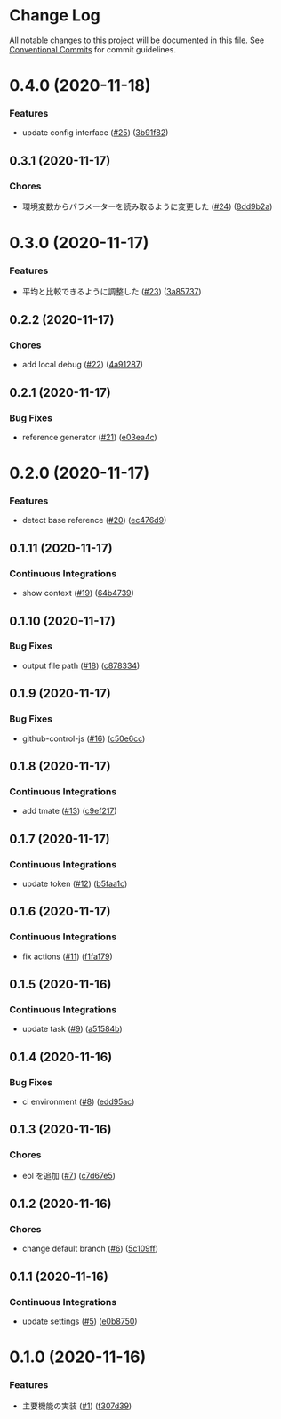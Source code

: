 # Change Log

All notable changes to this project will be documented in this file.
See [Conventional Commits](https://conventionalcommits.org) for commit guidelines.

<a name="0.4.0"></a>
# 0.4.0 (2020-11-18)


### Features

* update config interface ([#25](https://github.com/Himenon/performance-report/issues/25)) ([3b91f82](https://github.com/Himenon/performance-report/commit/3b91f82))





<a name="0.3.1"></a>

## 0.3.1 (2020-11-17)

### Chores

- 環境変数からパラメーターを読み取るように変更した ([#24](https://github.com/Himenon/performance-report/issues/24)) ([8dd9b2a](https://github.com/Himenon/performance-report/commit/8dd9b2a))

<a name="0.3.0"></a>

# 0.3.0 (2020-11-17)

### Features

- 平均と比較できるように調整した ([#23](https://github.com/Himenon/performance-report/issues/23)) ([3a85737](https://github.com/Himenon/performance-report/commit/3a85737))

<a name="0.2.2"></a>

## 0.2.2 (2020-11-17)

### Chores

- add local debug ([#22](https://github.com/Himenon/performance-report/issues/22)) ([4a91287](https://github.com/Himenon/performance-report/commit/4a91287))

<a name="0.2.1"></a>

## 0.2.1 (2020-11-17)

### Bug Fixes

- reference generator ([#21](https://github.com/Himenon/performance-report/issues/21)) ([e03ea4c](https://github.com/Himenon/performance-report/commit/e03ea4c))

<a name="0.2.0"></a>

# 0.2.0 (2020-11-17)

### Features

- detect base reference ([#20](https://github.com/Himenon/performance-report/issues/20)) ([ec476d9](https://github.com/Himenon/performance-report/commit/ec476d9))

<a name="0.1.11"></a>

## 0.1.11 (2020-11-17)

### Continuous Integrations

- show context ([#19](https://github.com/Himenon/performance-report/issues/19)) ([64b4739](https://github.com/Himenon/performance-report/commit/64b4739))

<a name="0.1.10"></a>

## 0.1.10 (2020-11-17)

### Bug Fixes

- output file path ([#18](https://github.com/Himenon/performance-report/issues/18)) ([c878334](https://github.com/Himenon/performance-report/commit/c878334))

<a name="0.1.9"></a>

## 0.1.9 (2020-11-17)

### Bug Fixes

- github-control-js ([#16](https://github.com/Himenon/performance-report/issues/16)) ([c50e6cc](https://github.com/Himenon/performance-report/commit/c50e6cc))

<a name="0.1.8"></a>

## 0.1.8 (2020-11-17)

### Continuous Integrations

- add tmate ([#13](https://github.com/Himenon/performance-report/issues/13)) ([c9ef217](https://github.com/Himenon/performance-report/commit/c9ef217))

<a name="0.1.7"></a>

## 0.1.7 (2020-11-17)

### Continuous Integrations

- update token ([#12](https://github.com/Himenon/performance-report/issues/12)) ([b5faa1c](https://github.com/Himenon/performance-report/commit/b5faa1c))

<a name="0.1.6"></a>

## 0.1.6 (2020-11-17)

### Continuous Integrations

- fix actions ([#11](https://github.com/Himenon/performance-report/issues/11)) ([f1fa179](https://github.com/Himenon/performance-report/commit/f1fa179))

<a name="0.1.5"></a>

## 0.1.5 (2020-11-16)

### Continuous Integrations

- update task ([#9](https://github.com/Himenon/performance-report/issues/9)) ([a51584b](https://github.com/Himenon/performance-report/commit/a51584b))

<a name="0.1.4"></a>

## 0.1.4 (2020-11-16)

### Bug Fixes

- ci environment ([#8](https://github.com/Himenon/performance-report/issues/8)) ([edd95ac](https://github.com/Himenon/performance-report/commit/edd95ac))

<a name="0.1.3"></a>

## 0.1.3 (2020-11-16)

### Chores

- eol を追加 ([#7](https://github.com/Himenon/performance-report/issues/7)) ([c7d67e5](https://github.com/Himenon/performance-report/commit/c7d67e5))

<a name="0.1.2"></a>

## 0.1.2 (2020-11-16)

### Chores

- change default branch ([#6](https://github.com/Himenon/performance-report/issues/6)) ([5c109ff](https://github.com/Himenon/performance-report/commit/5c109ff))

<a name="0.1.1"></a>

## 0.1.1 (2020-11-16)

### Continuous Integrations

- update settings ([#5](https://github.com/Himenon/performance-report/issues/5)) ([e0b8750](https://github.com/Himenon/performance-report/commit/e0b8750))

<a name="0.1.0"></a>

# 0.1.0 (2020-11-16)

### Features

- 主要機能の実装 ([#1](https://github.com/Himenon/performance-report/issues/1)) ([f307d39](https://github.com/Himenon/performance-report/commit/f307d39))

